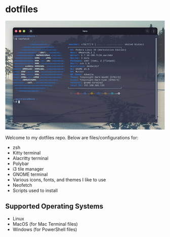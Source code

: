 # dotfiles

![Screenshot of my terminal](https://github.com/lmohesky/dotfiles/blob/main/screenshots/terminal-1.jpg)

Welcome to my dotfiles repo. Below are files/configurations for:

- zsh
- Kitty terminal
- Alacritty terminal
- Polybar
- i3 tile manager
- GNOME terminal
- Various icons, fonts, and themes I like to use
- Neofetch
- Scripts used to install

## Supported Operating Systems
* Linux
* MacOS (for Mac Terminal files)
* Windows (for PowerShell files)
